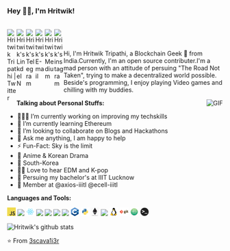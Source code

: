 ### Hey 👋🏽, I'm Hritwik!
<br />
<span>
 <a href="https://twitter.com/Escavalier99">
  <img align="left" alt="Hritwik Tripathi | Twitter" width="22px" src="https://cdn.jsdelivr.net/npm/simple-icons@v3/icons/twitter.svg" />
</a>
<a href="https://www.linkedin.com/in/hritwik-tripathi-a936a2196//">
  <img align="left" alt="Hritwik's LinkdeIN" width="22px" src="https://cdn.jsdelivr.net/npm/simple-icons@v3/icons/linkedin.svg" />
</a>
<a href="https://t.me/Escavalier_99">
  <img align="left" alt="Hritwik's Telegram" width="22px" src="https://cdn.jsdelivr.net/npm/simple-icons@v3/icons/telegram.svg" />
</a>
<a href="mailto:tripathi.hritwik@gmail.com/">
  <img align="left" alt="Hritwik's E-mail" width="22px" src="https://cdn.jsdelivr.net/npm/simple-icons@3.2.0/icons/gmail.svg" />
</a>
<a href="https://medium.com/@3scava1i3r">
  <img align="left" alt="Hritwik's Medium" width="22px" src="https://cdn.jsdelivr.net/npm/simple-icons@3.2.0/icons/medium.svg" />
</a>
<a href="https://www.instagram.com/escavalier99">
  <img align="left" alt="Hritwik's instagram" width="22px" src="https://cdn.jsdelivr.net/npm/simple-icons@v3/icons/instagram.svg" />
</a>
<span>
  
<br />
<br />


Hi, I'm Hritwik Tripathi, a Blockchain Geek 🚀 from India.Currently, I'm an open source contributer.I'm a mad person with an attitude of persuing "The Road Not Taken", trying to make a decentralized world possible. Beside's programming, I enjoy playing Video games and chilling with my buddies.

<img align="right" alt="GIF" src="https://s-media-cache-ak0.pinimg.com/originals/5c/d6/3f/5cd63fd3b407ff02bb89d342741b452d.gif" />


**Talking about Personal Stuffs:**

- 👨🏽‍💻 I’m currently working on improving my techskills
- 🌱 I’m currently learning Ethereum
- 👯 I’m looking to collaborate on Blogs and Hackathons
- 💬 Ask me anything, I am happy to help
- ⚡️ Fun-Fact: Sky is the limit
- 🧡 Anime & Korean Drama
- 💖 South-Korea
- 🤟🏻 Love to hear EDM and K-pop
- 🏫 Persuing my bachelor's at IIIT Lucknow
- 🤗 Member at @axios-iiitl @ecell-iiitl

**Languages and Tools:**  

<code><img height="20" src="https://raw.githubusercontent.com/github/explore/80688e429a7d4ef2fca1e82350fe8e3517d3494d/topics/javascript/javascript.png"></code>
<code><img height="20" src="https://external-content.duckduckgo.com/iu/?u=https%3A%2F%2Ftse1.mm.bing.net%2Fth%3Fid%3DOIP.SFQjDynGjnR_XTIvDaYwBgHaHa%26pid%3DApi&f=1"></code>
<code><img height="20" src="https://raw.githubusercontent.com/github/explore/80688e429a7d4ef2fca1e82350fe8e3517d3494d/topics/react-native/react-native.png"></code>
<code><img height="20" src="https://external-content.duckduckgo.com/iu/?u=https%3A%2F%2Ftse1.mm.bing.net%2Fth%3Fid%3DOIP.bI8KDjd8-nDvzTX_Uok7FwHaHa%26pid%3DApi&f=1"></code>
<code><img height="20" src="https://external-content.duckduckgo.com/iu/?u=https%3A%2F%2Ftse1.mm.bing.net%2Fth%3Fid%3DOIP.FulerPSf6CnOQcQ_Vo4KcQHaG2%26pid%3DApi&f=1"></code>
<code><img height="20" src="https://external-content.duckduckgo.com/iu/?u=https%3A%2F%2Ftse1.mm.bing.net%2Fth%3Fid%3DOIP.7D5uM_zPzVpXQMoruEzRPAHaKc%26pid%3DApi&f=1"></code>
<code><img height="20" src="https://external-content.duckduckgo.com/iu/?u=https%3A%2F%2Ftse3.mm.bing.net%2Fth%3Fid%3DOIP.xQCjgB2DVqhtqGoGw9E6TQHaHa%26pid%3DApi&f=1"></code>
<code><img height="20" src="https://raw.githubusercontent.com/github/explore/80688e429a7d4ef2fca1e82350fe8e3517d3494d/topics/cpp/cpp.png"></code>
<code><img height="20" src="https://raw.githubusercontent.com/github/explore/80688e429a7d4ef2fca1e82350fe8e3517d3494d/topics/python/python.png"></code>
<code><img height="20" src="https://raw.githubusercontent.com/github/explore/80688e429a7d4ef2fca1e82350fe8e3517d3494d/topics/ethereum/ethereum.png"></code>
<code><img height="20" src="https://external-content.duckduckgo.com/iu/?u=https%3A%2F%2Ftse1.mm.bing.net%2Fth%3Fid%3DOIP.Q4qu3UfPuHdzSYKp1mVRCAHaHa%26pid%3DApi&f=1"></code>
<code><img height="20" src="https://raw.githubusercontent.com/github/explore/80688e429a7d4ef2fca1e82350fe8e3517d3494d/topics/linux/linux.png"></code>
<code><img height="20" src="https://raw.githubusercontent.com/github/explore/80688e429a7d4ef2fca1e82350fe8e3517d3494d/topics/git/git.png"></code>
<code><img height="20" src="https://raw.githubusercontent.com/github/explore/80688e429a7d4ef2fca1e82350fe8e3517d3494d/topics/atom/atom.png"></code>
<code><img height="20" src="https://raw.githubusercontent.com/github/explore/80688e429a7d4ef2fca1e82350fe8e3517d3494d/topics/terminal/terminal.png"></code>

![Hritwik's github stats](https://github-readme-stats.vercel.app/api?username=3scava1i3r&show_icons=true&title_color=fff&icon_color=79ff97&text_color=9f9f9f&bg_color=151515)

⭐️ From [3scava1i3r](https://github.com/3scava1i3r)

